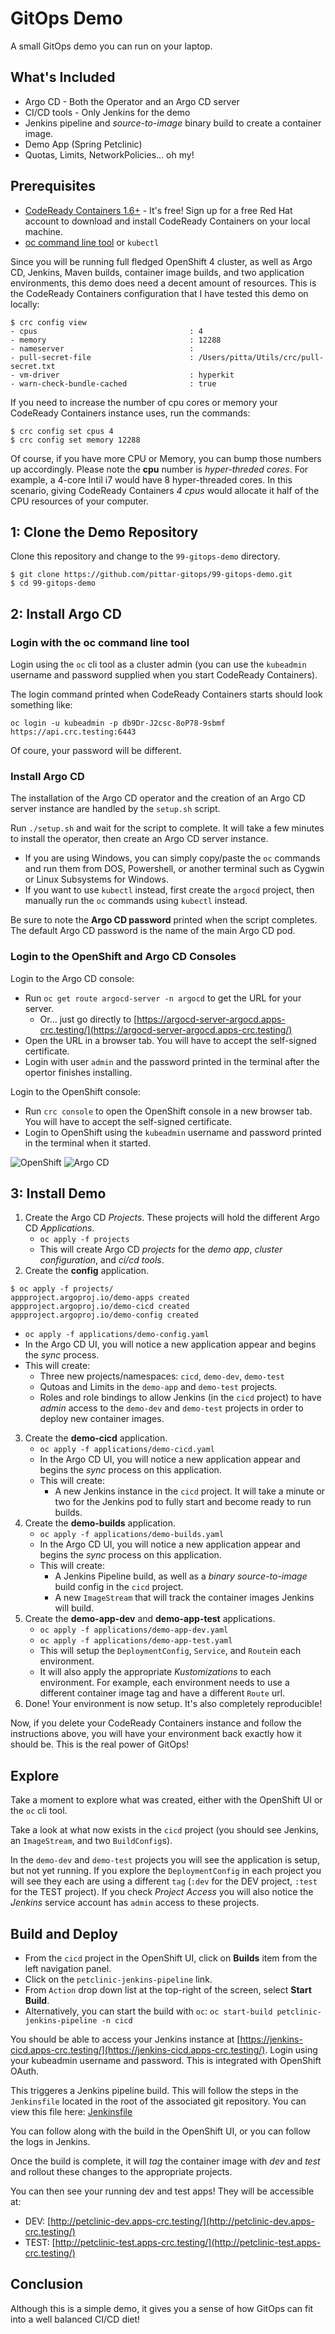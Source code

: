 # GitOps Demo

A small GitOps demo you can run on your laptop.

## What's Included

* Argo CD - Both the Operator and an Argo CD server
* CI/CD tools - Only Jenkins for the demo
* Jenkins pipeline and *source-to-image* binary build to create a container image.
* Demo App (Spring Petclinic)
* Quotas, Limits, NetworkPolicies... oh my!

## Prerequisites

* [CodeReady Containers 1.6+](https://developers.redhat.com/products/codeready-containers/overview) - It's free!  Sign up for a free Red Hat account to download and install CodeReady Containers on your local machine.
* [oc command line tool](https://mirror.openshift.com/pub/openshift-v4/clients/ocp/latest/) or `kubectl`

Since you will be running full fledged OpenShift 4 cluster, as well as Argo CD, Jenkins, Maven builds, container image builds, and two application environments, this demo does need a decent amount of resources.  This is the CodeReady Containers configuration that I have tested this demo on locally:

```
$ crc config view
- cpus                                  : 4
- memory                                : 12288
- nameserver                            : 
- pull-secret-file                      : /Users/pitta/Utils/crc/pull-secret.txt
- vm-driver                             : hyperkit
- warn-check-bundle-cached              : true
```

If you need to increase the number of cpu cores or memory your CodeReady Containers instance uses, run the commands:
```
$ crc config set cpus 4
$ crc config set memory 12288
```

Of course, if you have more CPU or Memory, you can bump those numbers up accordingly.  Please note the **cpu** number is *hyper-threded cores*.  For example, a 4-core Intil i7 would have 8 hyper-threaded cores.  In this scenario, giving CodeReady Containers *4 cpus* would allocate it half of the CPU resources of your computer.

## 1: Clone the Demo Repository

Clone this repository and change to the `99-gitops-demo` directory.

```
$ git clone https://github.com/pittar-gitops/99-gitops-demo.git
$ cd 99-gitops-demo
```

## 2: Install Argo CD

### Login with the oc command line tool

Login using the `oc` cli tool as a cluster admin (you can use the `kubeadmin` username and password supplied when you start CodeReady Containers).  

The login command printed when CodeReady Containers starts should look something like:

```
oc login -u kubeadmin -p db9Dr-J2csc-8oP78-9sbmf https://api.crc.testing:6443
```

Of coure, your password will be different.

### Install Argo CD

The installation of the Argo CD operator and the creation of an Argo CD server instance are handled by the `setup.sh` script.

Run `./setup.sh` and wait for the script to complete.  It will take a few minutes to install the operator, then create an Argo CD server instance.

* If you are using Windows, you can simply copy/paste the `oc` commands and run them from DOS, Powershell, or another terminal such as Cygwin or Linux Subsystems for Windows.
* If you want to use `kubectl` instead, first create the `argocd` project, then manually run the `oc` commands using `kubectl` instead.

Be sure to note the **Argo CD password** printed when the script completes.  The default Argo CD password is the name of the main Argo CD pod.

### Login to the OpenShift and Argo CD Consoles

Login to the Argo CD console:
* Run `oc get route argocd-server -n argocd` to get the URL for your server.
    * Or... just go directly to [https://argocd-server-argocd.apps-crc.testing/](https://argocd-server-argocd.apps-crc.testing/)
* Open the URL in a browser tab.  You will have to accept the self-signed certificate.
* Login with user `admin` and the password printed in the terminal after the opertor finishes installing.

Login to the OpenShift console:
* Run `crc console` to open the OpenShift console in a new browser tab.  You will have to accept the self-signed certificate.
* Login to OpenShift using the `kubeadmin` username and password printed in the terminal when it started.

![OpenShift](images/openshift.png) ![Argo CD](images/argocd.png)

## 3: Install Demo

1. Create the Argo CD *Projects*.  These projects will hold the different Argo CD *Applications*.
    * `oc apply -f projects`
    * This will create Argo CD *projects* for the *demo app*, *cluster configuration*, and *ci/cd tools*.
2. Create the **config** application.

```
$ oc apply -f projects/
appproject.argoproj.io/demo-apps created
appproject.argoproj.io/demo-cicd created
appproject.argoproj.io/demo-config created
```

* `oc apply -f applications/demo-config.yaml`
* In the Argo CD UI, you will notice a new application appear and begins the *sync* process.
* This will create:
    * Three new projects/namespaces: `cicd`, `demo-dev`, `demo-test`
    * Qutoas and Limits in the `demo-app` and `demo-test` projects.
    * Roles and role bindings to allow Jenkins (in the `cicd` project) to have *admin* access to the `demo-dev` and `demo-test` projects in order to deploy new container images.
3. Create the **demo-cicd** application.
    * `oc apply -f applications/demo-cicd.yaml`
    * In the Argo CD UI, you will notice a new application appear and begins the *sync* process on this application.
    * This will create:
        * A new Jenkins instance in the `cicd` project.  It will take a minute or two for the Jenkins pod to fully start and become ready to run builds.
4. Create the **demo-builds** application.
    * `oc apply -f applications/demo-builds.yaml`
    * In the Argo CD UI, you will notice a new application appear and begins the *sync* process on this application.
    * This will create:
        * A Jenkins Pipeline build, as well as a *binary source-to-image* build config in the `cicd` project.
        * A new `ImageStream` that will track the container images Jenkins will build.
5. Create the **demo-app-dev** and **demo-app-test** applications.
    * `oc apply -f applications/demo-app-dev.yaml`
    * `oc apply -f applications/demo-app-test.yaml`
    * This will setup the `DeploymentConfig`, `Service`, and `Route`in each environment.
    * It will also apply the appropriate *Kustomizations* to each environment.  For example, each environment needs to use a different container image tag and have a different `Route` url.
6. Done!  Your environment is now setup.  It's also completely reproducible!

Now, if you delete your CodeReady Containers instance and follow the instructions above, you will have your environment back exactly how it should be.  This is the real power of GitOps!

## Explore

Take a moment to explore what was created, either with the OpenShift UI or the `oc` cli tool.  

Take a look at what now exists in the `cicd` project (you should see Jenkins, an `ImageStream`, and two `BuildConfig`s).

In the `demo-dev` and `demo-test` projects you will see the application is setup, but not yet running.  If you explore the `DeploymentConfig` in each project you will see they each are using a different `tag` (`:dev` for the DEV project, `:test` for the TEST project).  If you check *Project Access* you will also notice the *Jenkins* service account has `admin` access to these projects.

## Build and Deploy

* From the `cicd` project in the OpenShift UI, click on **Builds** item from the left navigation panel.
* Click on the `petclinic-jenkins-pipeline` link.
* From `Action` drop down list at the top-right of the screen, select **Start Build**.
* Alternatively, you can start the build with `oc`: `oc start-build petclinic-jenkins-pipeline -n cicd`

You should be able to access your Jenkins instance at [https://jenkins-cicd.apps-crc.testing/](https://jenkins-cicd.apps-crc.testing/).  Login using your kubeadmin username and password.  This is integrated with OpenShift OAuth.

This triggeres a Jenkins pipeline build. This will follow the steps in the `Jenkinsfile` located in the root of the associated git repository.  You can view this file here:
[Jenkinsfile](https://github.com/pittar/spring-petclinic/blob/master/Jenkinsfile)

You can follow along with the build in the OpenShift UI, or you can follow the logs in Jenkins.

Once the build is complete, it will *tag* the container image with *dev* and *test* and rollout these changes to the appropriate projects.

You can then see your running dev and test apps!  They will be accessible at:
* DEV: [http://petclinic-dev.apps-crc.testing/](http://petclinic-dev.apps-crc.testing/)
* TEST: [http://petclinic-test.apps-crc.testing/](http://petclinic-test.apps-crc.testing/)

## Conclusion

Although this is a simple demo, it gives you a sense of how GitOps can fit into a well balanced CI/CD diet!
